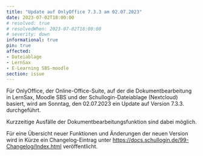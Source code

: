 ```yaml
---
title: "Update auf OnlyOffice 7.3.3 am 02.07.2023"
date: 2023-07-02T18:00:00
# resolved: true
# resolvedWhen: 2023-07-02T18:00:00
# severity: down
informational: true
pin: true 
affected:
- Dateiablage
- LernSax
- E-Learning SBS-moodle
section: issue
---
```


Für OnlyOffice, der Online-Office-Suite, auf der die Dokumentbearbeitung in LernSax, Moodle SBS und der Schullogin-Dateiablage (Nextcloud) basiert, wird am Sonntag, den 02.07.2023 ein Update auf Version 7.3.3. durchgeführt.

Kurzzeitige Ausfälle der Dokumentbearbeitungsfunktion sind dabei möglich.

Für eine Übersicht neuer Funktionen und Änderungen der neuen Version wird in Kürze ein Changelog-Eintrag unter https://docs.schullogin.de/99-Changelog/Index.html veröffentlicht.
